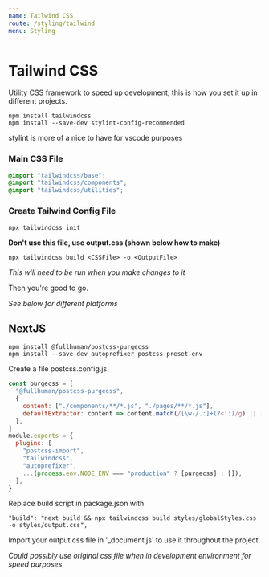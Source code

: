 ```yaml
---
name: Tailwind CSS
route: /styling/tailwind
menu: Styling
---
```


# Tailwind CSS

Utility CSS framework to speed up development, this is how you set it up in different projects.

```
npm install tailwindcss
npm install --save-dev stylint-config-recommended
```

stylint is more of a nice to have for vscode purposes

### Main CSS File

```css
@import "tailwindcss/base";
@import "tailwindcss/components";
@import "tailwindcss/utilities";
```

### Create Tailwind Config File

```
npx tailwindcss init
```

**Don't use this file, use output.css (shown below how to make)**

```
npx tailwindcss build <CSSFile> -o <OutputFile>
```

_This will need to be run when you make changes to it_

Then you're good to go.

_See below for different platforms_

## NextJS

```
npm install @fullhuman/postcss-purgecss
npm install --save-dev autoprefixer postcss-preset-env
```

Create a file postcss.config.js

```javascript
const purgecss = [
  "@fullhuman/postcss-purgecss",
  {
    content: ["./components/**/*.js", "./pages/**/*.js"],
    defaultExtractor: content => content.match(/[\w-/.:]+(?<!:)/g) || [],
  },
]
module.exports = {
  plugins: [
    "postcss-import",
    "tailwindcss",
    "autoprefixer",
    ...(process.env.NODE_ENV === "production" ? [purgecss] : []),
  ],
}
```

Replace build script in package.json with

```
"build": "next build && npx tailwindcss build styles/globalStyles.css -o styles/output.css",

```

Import your output css file in '\_document.js' to use it throughout the project.

_Could possibly use original css file when in development environment for speed purposes_
